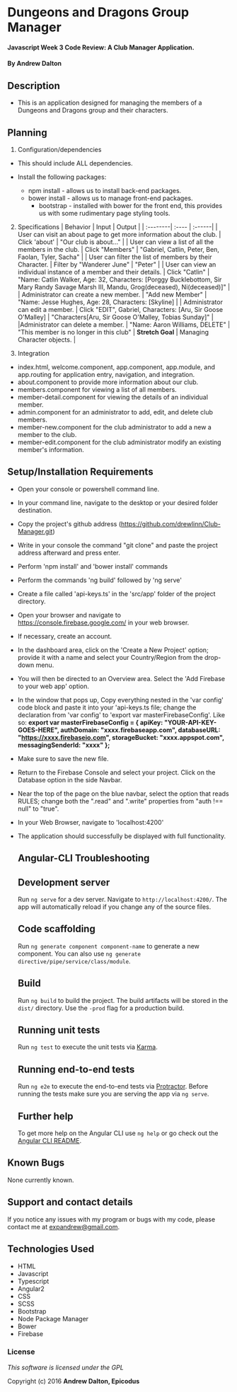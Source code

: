# Dungeons and Dragons Group Manager

#### Javascript Week 3 Code Review: A Club Manager Application.

#### By **Andrew Dalton**

## Description
  * This is an application designed for managing the members of a Dungeons and Dragons group and their characters.


## Planning

1. Configuration/dependencies
  * This should include ALL dependencies.

  * Install the following packages:
    * npm install - allows us to install back-end packages.
    * bower install - allows us to manage front-end packages.
        * bootstrap - installed with bower for the front end, this provides us with some rudimentary page styling tools.

  2. Specifications
  | Behavior | Input | Output |
  | :--------| :---- | :------|
  | User can visit an about page to get more information about the club. | Click 'about' | "Our club is about..." |
  | User can view a list of all the members in the club. | Click "Members" | "Gabriel, Catlin, Peter, Ben, Faolan, Tyler, Sacha" |
  | User can filter the list of members by their Character. | Filter by "Wanderer June" | "Peter" |
  | User can view an individual instance of a member and their details. | Click "Catlin" | "Name: Catlin Walker, Age: 32, Characters: [Porggy Bucklebottom, Sir Mary Randy Savage Marsh III, Mandu, Grog(deceased), Ni(deceased)]" |
  | Administrator can create a new member. | "Add new Member" | "Name: Jesse Hughes, Age: 28, Characters: [Skyline] |
  | Administrator can edit a member. | Click "EDIT", Gabriel, Characters: [Aru, Sir Goose O'Malley] | "Characters[Aru, Sir Goose O'Malley, Tobias Sunday]" |
  |Administrator can delete a member. | "Name: Aaron Williams, DELETE" | "This member is no longer in this club" |
  **Stretch Goal**
  | Managing Character objects. |

3. Integration
  * index.html, welcome.component, app.component, app.module, and app.routing for application entry, navigation, and integration.
  * about.component to provide more information about our club.
  * members.component for viewing a list of all members.
  * member-detail.component for viewing the details of an individual member.
  * admin.component for an administrator to add, edit, and delete club members.
  * member-new.component for the club administrator to add a new a member to the club.
  * member-edit.component for the club administrator modify an existing member's information.

## Setup/Installation Requirements

* Open your console or powershell command line.
* In your command line, navigate to the desktop or your desired folder destination.
* Copy the project's github address (https://github.com/drewlinn/Club-Manager.git)
* Write in your console the command "git clone" and paste the project address afterward and press enter.
* Perform 'npm install' and 'bower install' commands
* Perform the commands 'ng build' followed by 'ng serve'
* Create a file called 'api-keys.ts' in the 'src/app' folder of the project directory.
* Open your browser and navigate to https://console.firebase.google.com/ in your web browser.
* If necessary, create an account.
* In the dashboard area, click on the 'Create a New Project' option; provide it with a name and select your Country/Region from the drop-down menu.
* You will then be directed to an Overview area. Select the 'Add Firebase to your web app' option.
* In the window that pops up, Copy everything nested in the 'var config' code block and paste it into your 'api-keys.ts file; change the declaration from 'var config' to 'export var masterFirebaseConfig'. Like so:
  **export var masterFirebaseConfig = {
    apiKey: "YOUR-API-KEY-GOES-HERE",
    authDomain: "xxxx.firebaseapp.com",
    databaseURL: "https://xxxx.firebaseio.com",
    storageBucket: "xxxx.appspot.com",
    messagingSenderId: "xxxx"
  };**
* Make sure to save the new file.
* Return to the Firebase Console and select your project. Click on the Database option in the side Navbar.
* Near the top of the page on the blue navbar, select the option that reads RULES; change both the ".read" and ".write" properties from "auth !== null" to "true".
* In your Web Browser, navigate to 'localhost:4200'
* The application should successfully be displayed with full functionality.

  ## Angular-CLI Troubleshooting
    ## Development server

    Run `ng serve` for a dev server. Navigate to `http://localhost:4200/`. The app will automatically reload if you change any of the source files.

    ## Code scaffolding

    Run `ng generate component component-name` to generate a new component. You can also use `ng generate directive/pipe/service/class/module`.

    ## Build

    Run `ng build` to build the project. The build artifacts will be stored in the `dist/` directory. Use the `-prod` flag for a production build.

    ## Running unit tests

    Run `ng test` to execute the unit tests via [Karma](https://karma-runner.github.io).

    ## Running end-to-end tests

    Run `ng e2e` to execute the end-to-end tests via [Protractor](http://www.protractortest.org/).
    Before running the tests make sure you are serving the app via `ng serve`.

    ## Further help

    To get more help on the Angular CLI use `ng help` or go check out the [Angular CLI README](https://github.com/angular/angular-cli/blob/master/README.md).

## Known Bugs

None currently known.

## Support and contact details

If you notice any issues with my program or bugs with my code, please contact me at expandrew@gmail.com.

## Technologies Used

  * HTML
  * Javascript
  * Typescript
  * Angular2
  * CSS
  * SCSS
  * Bootstrap
  * Node Package Manager
  * Bower
  * Firebase

### License

*This software is licensed under the GPL*

Copyright (c) 2016 **Andrew Dalton, Epicodus**
